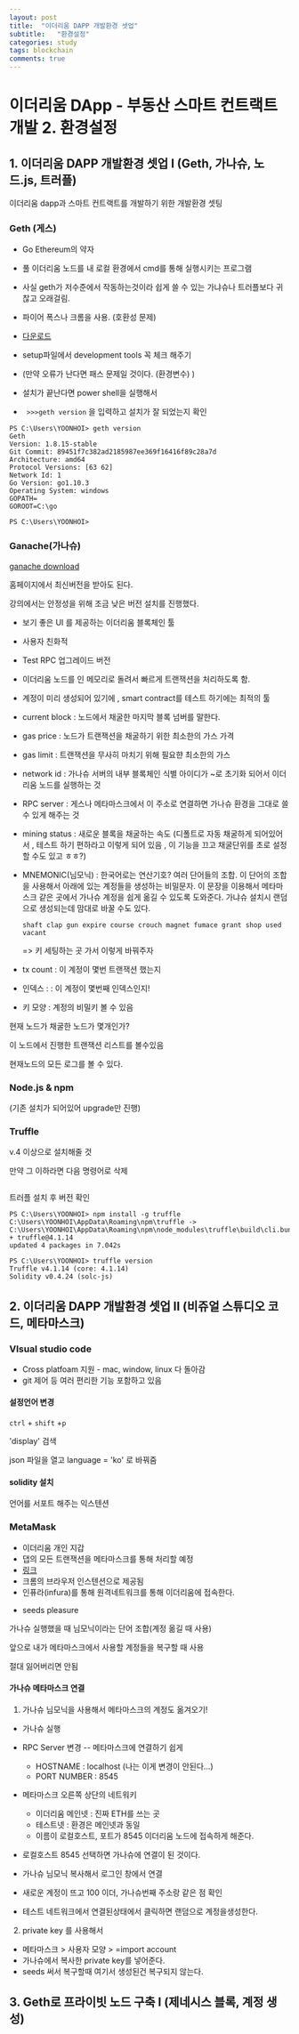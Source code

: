 ```yaml
---
layout: post
title:  "이더리움 DAPP 개발환경 셋업"
subtitle:   "환경설정"
categories: study
tags: blockchain
comments: true
---
```


# 이더리움 DApp - 부동산 스마트 컨트랙트 개발 2. 환경설정

## 1. 이더리움 DAPP 개발환경 셋업 I (Geth, 가나슈, 노드.js, 트러플)

이더리움 dapp과 스마트 컨트랙트를 개발하기 위한 개발환경 셋팅



### Geth (게스)

- Go Ethereum의 약자
- 풀 이더리움 노드를 내 로컬 환경에서 cmd를 통해 실행시키는 프로그램
- 사실 geth가 저수준에서 작동하는것이라 쉽게 쓸 수 있는 가냐슈나 트러플보다 귀찮고 오래걸림.



- 파이어 폭스나 크롬을 사용. (호환성 문제)

- [다운로드](https://geth.ethereum.org/downloads/)

- setup파일에서 development tools 꼭 체크 해주기
- (만약 오류가 난다면 패스 문제일 것이다. (환경변수) )



- 설치가 끝난다면 power shell을 실행해서 
- ``` >>>geth version``` 을 입력하고 설치가 잘 되었는지 확인

``` 
PS C:\Users\YOONHOI> geth version
Geth
Version: 1.8.15-stable
Git Commit: 89451f7c382ad2185987ee369f16416f89c28a7d
Architecture: amd64
Protocol Versions: [63 62]
Network Id: 1
Go Version: go1.10.3
Operating System: windows
GOPATH=
GOROOT=C:\go

PS C:\Users\YOONHOI> 
```



### Ganache(가나슈)

[ganache download](https://truffleframework.com/ganache)

홈페이지에서 최신버전을 받아도 된다.

강의에서는 안정성을 위해 조금 낮은 버전 설치를 진행했다. 



- 보기 좋은 UI 를 제공하는 이더리움 블록체인 툴
- 사용자 친화적
- Test RPC 업그레이드 버전
- 이더리움 노드를 인 메모리로 돌려서 빠르게 트랜잭션을 처리하도록 함. 
- 계정이 미리 생성되어 있기에 , smart contract를 테스트 하기에는 최적의 툴



- current block : 노드에서 채굴한 마지막 블록 넘버를 말한다.

- gas price :  노드가 트랜잭션을 채굴하기 위한 최소한의 가스 가격

- gas limit : 트랜잭션을 무사히 마치기 위해 필요햔 최소한의 가스 

- network id : 가나슈 서버의 내부 블록체인 식별 아이디가 ~로  초기화 되어서 이더리움 노드를 실행하는 것

- RPC server : 게스나 메타마스크에서 이 주소로 연결하면 가나슈 환경을 그대로 쓸 수 있게 해주는 것

- mining status : 새로운 블록을 채굴하는 속도 (디폴트로 자동 채굴하게 되어있어서 , 테스트 하기 편하라고 이렇게 되어 있음 , 이 기능을 끄고 채굴단위를 초로 설정할 수도 있고 ㅎㅎ?)

- MNEMONIC(님모닉) : 한국어로는 연산기호? 여러 단어들의 조합. 이 단어의 조합을 사용해서 아래에 있는 계정들을 생성하는 비밀문자. 이 문장을 이용해서 메타마스크 같은 곳에서 가나슈 계정을 쉽게 옮길 수 있도록 도와준다. 가냐슈 설치시 랜덤으로 생성되는데 맘대로 바꿀 수도 있다. 

  ```
  shaft clap gun expire course crouch magnet fumace grant shop used vacant
  ```

  => 키 세팅하는 곳 가서 이렇게 바꿔주자

- tx count : 이 계정이 몇번 트랜잭션 했는지

- 인덱스 : : 이 계정이 몇번째 인덱스인지!

- 키 모양 : 계정의 비밀키 볼 수 있음



<BLOCKS>  현재 노드가 채굴한 노드가 몇개인가? 

<Transcations> 이 노드에서 진행한 트랜잭션 리스트를 볼수있음

<LOGS> 현재노드의 모든 로그를 볼 수 있다. 



### Node.js & npm 



(기존 설치가 되어있어 upgrade만 진행)



### Truffle

v.4 이상으로 설치해줄 것

만약 그 이하라면 다음 명령어로 삭제 

``` 

```

트러플 설치 후 버전 확인

```
PS C:\Users\YOONHOI> npm install -g truffle
C:\Users\YOONHOI\AppData\Roaming\npm\truffle -> C:\Users\YOONHOI\AppData\Roaming\npm\node_modules\truffle\build\cli.bundled.js
+ truffle@4.1.14
updated 4 packages in 7.042s

PS C:\Users\YOONHOI> truffle version
Truffle v4.1.14 (core: 4.1.14)
Solidity v0.4.24 (solc-js)
```



## 2. 이더리움 DAPP 개발환경 셋업 II (비쥬얼 스튜디오 코드, 메타마스크)

### VIsual studio code

- Cross platfoam 지원 - mac, window, linux 다 돌아감
- git 제어 등 여러 편리한 기능 포함하고 있음 



#### 설정언어 변경

```ctrl``` + ```shift``` +```p```  

'display' 검색

json 파일을 열고 language = 'ko' 로 바꿔줌



#### solidity 설치

언어를 서포트 해주는 익스텐션



### MetaMask

- 이더리움 개인 지갑
- 댑의 모든 트랜잭션을 메타마스크를 통해 처리할 예정
- [링크](http://metamask.io)
- 크롬의 브라우저 인스텐션으로 제공됨
- 인퓨라(infura)를 통해 원격네트워크를 통해 이더리움에 접속한다. 

* seeds pleasure

가나슈 실행했을 때 님모닉이라는 단어 조합(계정 옮길 때 사용)

앞으로 내가 메타마스크에서 사용할 계정들을 복구할 때 사용

절대 잃어버리면 안됨





#### 가나슈 메타마스크 연결

1. 가나슈 님모닉을 사용해서 메타마스크의 계정도 옮겨오기!

- 가나슈 실행
- RPC Server 변경 -- 메타마스크에 연결하기 쉽게
  - HOSTNAME :  localhost (나는 이게 변경이 안된다...)
  - PORT NUMBER : 8545 
- 메타마스크 오른쪽 상단의 네트워키
  - 이더리움 메인넷 : 진짜 ETH를 쓰는 곳
  - 테스트넷 : 환경은 메인넷과 동일
  - 이름이 로컬호스트, 포트가 8545 이더리움 노드에 접속하게 해준다. 

- 로컬호스트 8545 선택하면 가나슈에 연결이 된 것이다. 
- 가나슈 님모닉 복사해서 로그인 창에서 연결
- 새로운 계정이 뜨고 100 이더, 가나슈번째 주소랑 같은 점 확인
- 테스트 네트워크에서 연결된상태에서 클릭하면 랜덤으로 계정을생성한다. 



2. private key 를 사용해서

- 메타마스크 > 사용자 모양 > =import account
- 가나슈에서 복사한 private key를 넣어준다.
- seeds 써서 복구할때 여기서 생성된건 복구되지 않는다. 



## 3. Geth로 프라이빗 노드 구축 I (제네시스 블록, 계정 생성)



